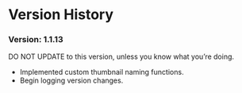 Version History
=========================

### Version: 1.1.13
DO NOT UPDATE to this version, unless you know what you’re doing.

* Implemented custom thumbnail naming functions.
* Begin logging version changes.

